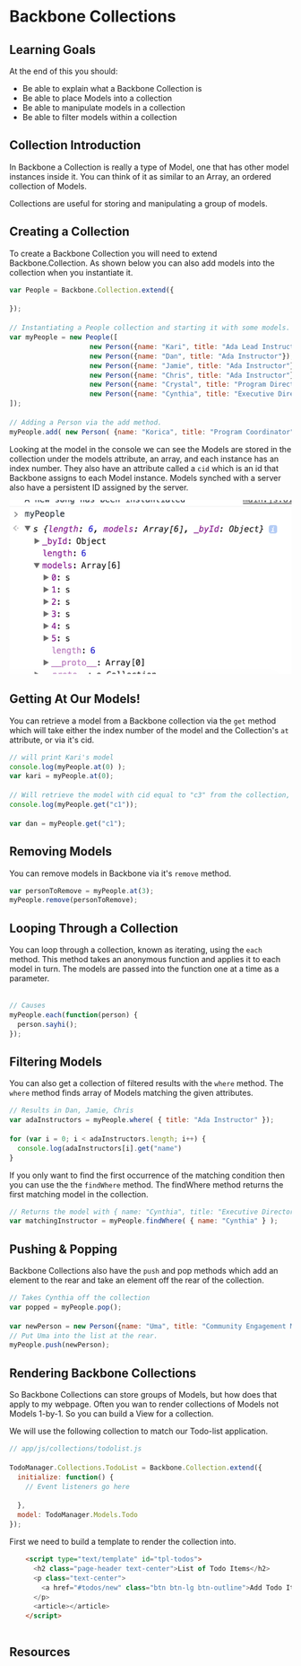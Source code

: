 # Backbone Collections

## Learning Goals

At the end of this you should:
- Be able to explain what a Backbone Collection is
- Be able to place Models into a collection
- Be able to manipulate models in a collection
- Be able to filter models within a collection

## Collection Introduction

In Backbone a Collection is really a type of Model, one that has other model instances inside it.  You can think of it as similar to an Array, an ordered collection of Models.  

Collections are useful for storing and manipulating a group of models.

## Creating a Collection

To create a Backbone Collection you will need to extend Backbone.Collection.  As shown below you can also add models into the collection when you instantiate it.  

```javascript
var People = Backbone.Collection.extend({

});

// Instantiating a People collection and starting it with some models.
var myPeople = new People([
					new Person({name: "Kari", title: "Ada Lead Instructor"}),
					new Person({name: "Dan", title: "Ada Instructor"}),
					new Person({name: "Jamie", title: "Ada Instructor"}),
					new Person({name: "Chris", title: "Ada Instructor"}),
					new Person({name: "Crystal", title: "Program Director"}),
					new Person({name: "Cynthia", title: "Executive Director"})
]);

// Adding a Person via the add method.
myPeople.add( new Person( {name: "Korica", title: "Program Coordinator"} ) );
```

Looking at the model in the console we can see the Models are stored in the collection under the models attribute, an array, and each instance has an index number.  They also have an attribute called a `cid` which is an id that Backbone assigns to each Model instance.  Models synched with a server also have a persistent ID assigned by the server.

![Client Server](images/modelconsole.png)




## Getting At Our Models!

You can retrieve a model from a Backbone collection via the `get` method which will take either the index number of the model and the Collection's `at` attribute, or via it's cid.

```javascript
// will print Kari's model
console.log(myPeople.at(0) );
var kari = myPeople.at(0);

// Will retrieve the model with cid equal to "c3" from the collection, if it exists.
console.log(myPeople.get("c1"));

var dan = myPeople.get("c1");

```


## Removing Models

You can remove models in Backbone via it's `remove` method.

```javascript
var personToRemove = myPeople.at(3);
myPeople.remove(personToRemove);
```



## Looping Through a Collection

You can loop through a collection, known as iterating, using the `each` method.  This method takes an anonymous function and applies it to each model in turn.  The models are passed into the function one at a time as a parameter. 


```javascript

// Causes 
myPeople.each(function(person) {
  person.sayhi();
});
```

## Filtering Models

You can also get a collection of filtered results with the `where` method.  The `where` method finds array of Models matching the given attributes.

```javascript
// Results in Dan, Jamie, Chris
var adaInstructors = myPeople.where( { title: "Ada Instructor" });

for (var i = 0; i < adaInstructors.length; i++) {
  console.log(adaInstructors[i].get("name")
}
```

If you only want to find the first occurrence of the matching condition then you can use the the `findWhere` method.  The findWhere method returns the first matching model in the collection.  

```Javascript
// Returns the model with { name: "Cynthia", title: "Executive Director" }
var matchingInstructor = myPeople.findWhere( { name: "Cynthia" } );
```

## Pushing & Popping 

Backbone Collections also have the `push` and pop methods which add an element to the rear and take an element off the rear of the collection.  

```javascript
// Takes Cynthia off the collection
var popped = myPeople.pop();

var newPerson = new Person({name: "Uma", title: "Community Engagement Manager" });
// Put Uma into the list at the rear.
myPeople.push(newPerson);
```


## Rendering Backbone Collections

So Backbone Collections can store groups of Models, but how does that apply to my webpage.  Often you wan to render collections of Models not Models 1-by-1.  So you can build a View for a collection.

We will use the following collection to match our Todo-list application.

```javascript
// app/js/collections/todolist.js

TodoManager.Collections.TodoList = Backbone.Collection.extend({
  initialize: function() {
    // Event listeners go here

  },
  model: TodoManager.Models.Todo
});
```

First we need to build a template to render the collection into.

```html
    <script type="text/template" id="tpl-todos">
      <h2 class="page-header text-center">List of Todo Items</h2>
      <p class="text-center">
        <a href="#todos/new" class="btn btn-lg btn-outline">Add Todo Item</a>
      </p>
      <article></article>
    </script>
```





```javascript

```

## Resources


